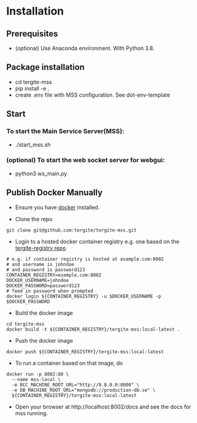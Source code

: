# Installation

## Prerequisites

* (optional) Use Anaconda environment. With Python 3.8.

## Package installation
* cd tergite-mss
* pip install -e .
* create .env file with MSS configuration. See dot-env-template

## Start
### To start the Main Service Server(MSS):
* ./start_mss.sh

### (optional) To start the web socket server for webgui:
* python3 ws_main.py

## Publish Docker Manually

- Ensure you have [docker](https://docs.docker.com/engine/install/) installed.

- Clone the repo

```shell
git clone git@github.com:tergite/tergite-mss.git
```

- Login to a hosted docker container registry e.g. one based on the [tergite-registry repo](https://github.com/tergite/tergite-registry)

```shell
# e.g. if container registry is hosted at example.com:8002
# and username is johndoe
# and password is password123
CONTAINER_REGISTRY=example.com:8002
DOCKER_USERNAME=johndoe
DOCKER_PASSWORD=password123
# feed in password when prompted
docker login ${CONTAINER_REGISTRY} -u $DOCKER_USERNAME -p $DOCKER_PASSWORD
```

- Build the docker image

```shell
cd tergite-mss
docker build -t ${CONTAINER_REGISTRY}/tergite-mss:local-latest .
```

- Push the docker image

```shell
docker push ${CONTAINER_REGISTRY}/tergite-mss:local-latest
```

- To run a container based on that image, do

```shell
docker run -p 8002:80 \
  --name mss-local \
  -e BCC_MACHINE_ROOT_URL="http://0.0.0.0:8000" \
  -e DB_MACHINE_ROOT_URL="mongodb://production-db.se" \
  ${CONTAINER_REGISTRY}/tergite-mss:local-latest
```

- Open your browser at http://localhost:8002/docs and see the docs for mss running.
